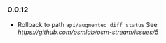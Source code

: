 ### 0.0.12

- Rollback to path `api/augmented_diff_status`
  See _https://github.com/osmlab/osm-stream/issues/5_
